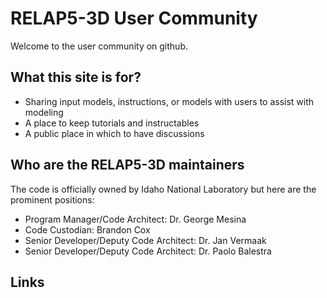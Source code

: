 # RELAP5-3D User Community

Welcome to the user community on github.

## What this site is for?
- Sharing input models, instructions, or models with users to assist with modeling
- A place to keep tutorials and instructables
- A public place in which to have discussions

## Who are the RELAP5-3D maintainers

The code is officially owned by Idaho National Laboratory but here are the prominent positions:
- Program Manager/Code Architect: Dr. George Mesina
- Code Custodian: Brandon Cox
- Senior Developer/Deputy Code Architect: Dr. Jan Vermaak
- Senior Developer/Deputy Code Architect: Dr. Paolo Balestra

## Links


